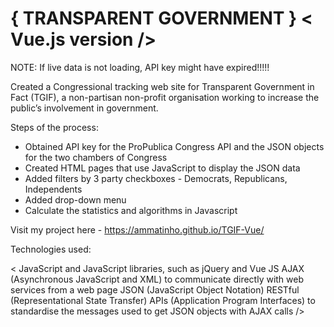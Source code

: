 # { TRANSPARENT GOVERNMENT } < Vue.js version />

NOTE: If live data is not loading, API key might have expired!!!!!

Created a Congressional tracking web site for Transparent Government in Fact (TGIF), a non-partisan non-profit 
organisation working to increase the public’s involvement in government.

Steps of the process:

- Obtained API key for the ProPublica Congress API and the JSON objects for the two chambers of Congress
- Created HTML pages that use JavaScript to display the JSON data
- Added filters by 3 party checkboxes - Democrats, Republicans, Independents
- Added drop-down menu
- Calculate the statistics and algorithms in Javascript

Visit my project here - https://ammatinho.github.io/TGIF-Vue/

Technologies used:

< JavaScript and JavaScript libraries, such as jQuery and Vue JS AJAX (Asynchronous JavaScript and XML) to 
communicate directly with web services from a web page JSON (JavaScript Object Notation) RESTful (Representational 
State Transfer) APIs (Application Program Interfaces) to standardise the messages used to get JSON objects with AJAX 
calls />
